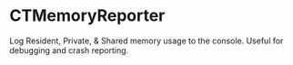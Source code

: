 # CTMemoryReporter

Log Resident, Private, & Shared memory usage to the console. Useful for debugging and crash reporting.
